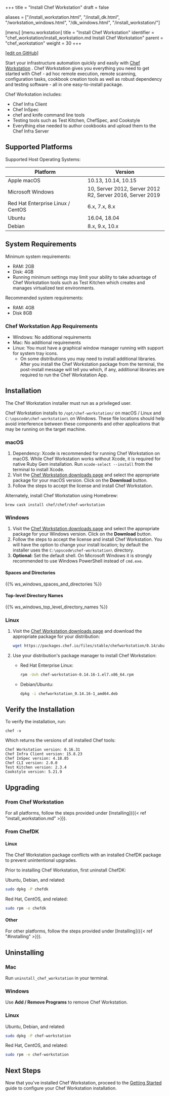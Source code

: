 +++
title = "Install Chef Workstation"
draft = false

aliases = ["/install_workstation.html", "/install_dk.html", "/workstation_windows.html", "/dk_windows.html", "/install_workstation/"]

[menu]
  [menu.workstation]
    title = "Install Chef Workstation"
    identifier = "chef_workstation/install_workstation.md Install Chef Workstation"
    parent = "chef_workstation"
    weight = 30
+++

[\[edit on GitHub\]](https://github.com/chef/chef-workstation/blob/master/www/content/workstation/install_workstation.md)

Start your infrastructure automation quickly and easily with [Chef
Workstation](https://www.chef.sh/) . Chef Workstation gives you
everything you need to get started with Chef - ad hoc remote execution,
remote scanning, configuration tasks, cookbook creation tools as well as
robust dependency and testing software - all in one easy-to-install
package.

Chef Workstation includes:

-   Chef Infra Client
-   Chef InSpec
-   chef and knife command line tools
-   Testing tools such as Test Kitchen, ChefSpec, and Cookstyle
-   Everything else needed to author cookbooks and upload them to the
    Chef Infra Server

## Supported Platforms

Supported Host Operating Systems:

<table>
<colgroup>
<col style="width: 50%" />
<col style="width: 50%" />
</colgroup>
<thead>
<tr class="header">
<th>Platform</th>
<th>Version</th>
</tr>
</thead>
<tbody>
<tr class="odd">
<td>Apple macOS</td>
<td>10.13, 10.14, 10.15</td>
</tr>
<tr class="even">
<td>Microsoft Windows</td>
<td>10, Server 2012, Server 2012 R2, Server 2016, Server 2019</td>
</tr>
<tr class="odd">
<td>Red Hat Enterprise Linux / CentOS</td>
<td>6.x, 7.x, 8.x</td>
</tr>
<tr class="even">
<td>Ubuntu</td>
<td>16.04, 18.04</td>
</tr>
<tr class="odd">
<td>Debian</td>
<td>8.x, 9.x, 10.x</td>
</tr>
</tbody>
</table>

## System Requirements

Minimum system requirements:

-   RAM: 2GB
-   Disk: 4GB
-   Running minimum settings may limit your ability to take advantage of
    Chef Workstation tools such as Test Kitchen which creates and
    manages virtualized test environments.

Recommended system requirements:

-   RAM: 4GB
-   Disk 8GB

### Chef Workstation App Requirements

-   Windows: No additional requirements
-   Mac: No additional requirements
-   Linux: You must have a graphical window manager running with support
    for system tray icons.
    -   On some distributions you may need to install additional
        libraries. After you install the Chef Workstation package from
        the terminal, the post-install message will tell you which, if
        any, additional libraries are required to run the Chef
        Workstation App.

## Installation

The Chef Workstation installer must run as a privileged user.

Chef Workstation installs to `/opt/chef-workstation/` on macOS / Linux
and `C:\opscode\chef-workstation\` on Windows. These file locations
should help avoid interference between these components and other
applications that may be running on the target machine.

### macOS

1.  Dependency: Xcode is recommended for running Chef Workstation on
    macOS. While Chef Workstation works without Xcode, it is required
    for native Ruby Gem installation. Run `xcode-select --install` from
    the terminal to install Xcode.
2.  Visit the [Chef Workstation downloads
    page](https://downloads.chef.io/chef-workstation#mac_os_x) and
    select the appropriate package for your macOS version. Click on the
    **Download** button.
3.  Follow the steps to accept the license and install Chef Workstation.

Alternately, install Chef Workstation using Homebrew:

`brew cask install chef/chef/chef-workstation`

### Windows

1.  Visit the [Chef Workstation downloads
    page](https://downloads.chef.io/chef-workstation#windows) and select
    the appropriate package for your Windows version. Click on the
    **Download** button.
2.  Follow the steps to accept the license and install Chef Workstation.
    You will have the option to change your install location; by default
    the installer uses the `C:\opscode\chef-workstation\` directory.
3.  **Optional:** Set the default shell. On Microsoft Windows it is
    strongly recommended to use Windows PowerShell instead of `cmd.exe`.

#### Spaces and Directories

{{% ws_windows_spaces_and_directories %}}

#### Top-level Directory Names

{{% ws_windows_top_level_directory_names %}}

### Linux

1.  Visit the [Chef Workstation downloads
    page](https://downloads.chef.io/chef-workstation) and download the
    appropriate package for your distribution:

    ``` bash
    wget https://packages.chef.io/files/stable/chefworkstation/0.14/ubuntu/18.04/chefworkstation_0.14.16-1_amd64.deb
    ```

2.  Use your distribution's package manager to install Chef Workstation:

    -   Red Hat Enterprise Linux:

        ``` bash
        rpm -Uvh chef-workstation-0.14.16-1.el7.x86_64.rpm
        ```

    -   Debian/Ubuntu:

        ``` bash
        dpkg -i chefworkstation_0.14.16-1_amd64.deb
        ```

## Verify the Installation

To verify the installation, run:

``` shell
chef -v
```

Which returns the versions of all installed Chef tools:

``` shell
Chef Workstation version: 0.16.31
Chef Infra Client version: 15.8.23
Chef InSpec version: 4.18.85
Chef CLI version: 2.0.0
Test Kitchen version: 2.3.4
Cookstyle version: 5.21.9
```

## Upgrading

### From Chef Workstation

For all platforms, follow the steps provided under [Installing]({{< ref "install_workstation.md" >}}).

### From ChefDK

#### Linux

The Chef Workstation package conflicts with an installed ChefDK package to prevent
unintentional upgrades.

Prior to installing Chef Workstation, first uninstall ChefDK:

Ubuntu, Debian, and related:

```bash
sudo dpkg -P chefdk
```

Red Hat, CentOS, and related:

```bash
sudo rpm -e chefdk
```

#### Other

For other platforms, follow the steps provided under [Installing]({{< ref "#installing" >}}).

## Uninstalling

### Mac

Run ```uninstall_chef_workstation``` in your terminal.

### Windows

Use **Add / Remove Programs** to remove Chef Workstation.

### Linux

Ubuntu, Debian, and related:

```bash
sudo dpkg -P chef-workstation
```

Red Hat, CentOS, and related:

```bash
sudo rpm -e chef-workstation
```

## Next Steps

Now that you've installed Chef Workstation, proceed to the
[Getting Started](/workstation/getting_started/) guide to
configure your Chef Workstation installation.
